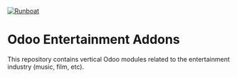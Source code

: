 [![Runboat](https://img.shields.io/badge/runboat-Try%20me-875A7B.png)](https://runboat.numigi.tech/builds?repo=numigi/odoo-entertainment-addons&target_branch=12.0)

# Odoo Entertainment Addons

This repository contains vertical Odoo modules related to the entertainment industry (music, film, etc).
